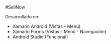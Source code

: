 #SellNow

Desarrollado en:

- Xamarin Android (Vistas - Menú)
- Xamarin Forms (Vistas - Menú - Navegación)
- Android Studio (Funcional)